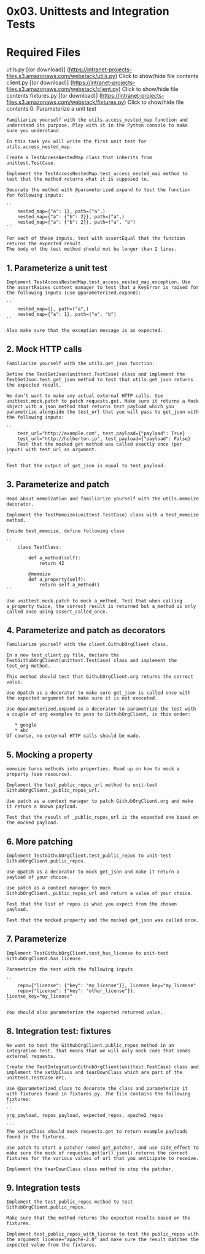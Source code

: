 # 0x03. Unittests and Integration Tests
# Required Files
utils.py [(or download)] (https://intranet-projects-files.s3.amazonaws.com/webstack/utils.py)
Click to show/hide file contents
client.py [(or download)] (https://intranet-projects-files.s3.amazonaws.com/webstack/client.py)
Click to show/hide file contents
fixtures.py [(or download)] (https://intranet-projects-files.s3.amazonaws.com/webstack/fixtures.py)
Click to show/hide file contents
0. Parameterize a unit test

    Familiarize yourself with the utils.access_nested_map function and understand its purpose. Play with it in the Python console to make sure you understand.

    In this task you will write the first unit test for utils.access_nested_map.

    Create a TestAccessNestedMap class that inherits from unittest.TestCase.

    Implement the TestAccessNestedMap.test_access_nested_map method to test that the method returns what it is supposed to.

    Decorate the method with @parameterized.expand to test the function for following inputs:
```
``
    nested_map={"a": 1}, path=("a",)
    nested_map={"a": {"b": 2}}, path=("a",)
    nested_map={"a": {"b": 2}}, path=("a", "b")
``
```
    For each of these inputs, test with assertEqual that the function returns the expected result.
    The body of the test method should not be longer than 2 lines.
## 1. Parameterize a unit test

    Implement TestAccessNestedMap.test_access_nested_map_exception. Use the assertRaises context manager to test that a KeyError is raised for the following inputs (use @parameterized.expand):
```
``
    nested_map={}, path=("a",)
    nested_map={"a": 1}, path=("a", "b")
``
```  
    Also make sure that the exception message is as expected.
## 2. Mock HTTP calls

    Familiarize yourself with the utils.get_json function.

    Define the TestGetJson(unittest.TestCase) class and implement the TestGetJson.test_get_json method to test that utils.get_json returns the expected result.

    We don’t want to make any actual external HTTP calls. Use unittest.mock.patch to patch requests.get. Make sure it returns a Mock object with a json method that returns test_payload which you parametrize alongside the test_url that you will pass to get_json with the following inputs:
```
``
    test_url="http://example.com", test_payload={"payload": True}
    test_url="http://holberton.io", test_payload={"payload": False}
    Test that the mocked get method was called exactly once (per input) with test_url as argument.
``
```
    Test that the output of get_json is equal to test_payload.

## 3. Parameterize and patch

    Read about memoization and familiarize yourself with the utils.memoize decorator.

    Implement the TestMemoize(unittest.TestCase) class with a test_memoize method.

    Inside test_memoize, define following class
```
``
    class TestClass:

        def a_method(self):
            return 42

        @memoize
        def a_property(self):
            return self.a_method()
``
```  
    Use unittest.mock.patch to mock a_method. Test that when calling a_property twice, the correct result is returned but a_method is only called once using assert_called_once.

## 4. Parameterize and patch as decorators

    Familiarize yourself with the client.GithubOrgClient class.

    In a new test_client.py file, declare the TestGithubOrgClient(unittest.TestCase) class and implement the test_org method.

    This method should test that GithubOrgClient.org returns the correct value.

    Use @patch as a decorator to make sure get_json is called once with the expected argument but make sure it is not executed.

    Use @parameterized.expand as a decorator to parametrize the test with a couple of org examples to pass to GithubOrgClient, in this order:

       * google
       * abc
    Of course, no external HTTP calls should be made.
## 5. Mocking a property

    memoize turns methods into properties. Read up on how to mock a property (see resource).

    Implement the test_public_repos_url method to unit-test GithubOrgClient._public_repos_url.

    Use patch as a context manager to patch GithubOrgClient.org and make it return a known payload.

    Test that the result of _public_repos_url is the expected one based on the mocked payload.
## 6. More patching

    Implement TestGithubOrgClient.test_public_repos to unit-test GithubOrgClient.public_repos.

    Use @patch as a decorator to mock get_json and make it return a payload of your choice.

    Use patch as a context manager to mock GithubOrgClient._public_repos_url and return a value of your choice.

    Test that the list of repos is what you expect from the chosen payload.

    Test that the mocked property and the mocked get_json was called once.
## 7. Parameterize

    Implement TestGithubOrgClient.test_has_license to unit-test GithubOrgClient.has_license.

    Parametrize the test with the following inputs
```
`` 
    repo={"license": {"key": "my_license"}}, license_key="my_license"
    repo={"license": {"key": "other_license"}}, license_key="my_license"
``
```
    You should also parameterize the expected returned value.

## 8. Integration test: fixtures

    We want to test the GithubOrgClient.public_repos method in an integration test. That means that we will only mock code that sends external requests.

    Create the TestIntegrationGithubOrgClient(unittest.TestCase) class and implement the setUpClass and tearDownClass which are part of the unittest.TestCase API.

    Use @parameterized_class to decorate the class and parameterize it with fixtures found in fixtures.py. The file contains the following fixtures:
    ```
    ``
    org_payload, repos_payload, expected_repos, apache2_repos
    ``
    ```
    The setupClass should mock requests.get to return example payloads found in the fixtures.

    Use patch to start a patcher named get_patcher, and use side_effect to make sure the mock of requests.get(url).json() returns the correct fixtures for the various values of url that you anticipate to receive.

    Implement the tearDownClass class method to stop the patcher.

## 9. Integration tests

    Implement the test_public_repos method to test GithubOrgClient.public_repos.

    Make sure that the method returns the expected results based on the fixtures.

    Implement test_public_repos_with_license to test the public_repos with the argument license="apache-2.0" and make sure the result matches the expected value from the fixtures.